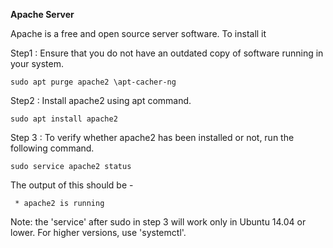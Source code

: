 **Apache Server**

Apache is a free and open source server software.
To install it 

Step1 : Ensure that you do not have an outdated copy of software running in your system.
```
sudo apt purge apache2 \apt-cacher-ng
```
Step2 : Install apache2 using apt command.
```
sudo apt install apache2
```
Step 3 : To verify whether apache2 has been installed or not, run the following command.
```
sudo service apache2 status
```
The output of this should be - 
```
 * apache2 is running
```


Note: the 'service' after sudo in step 3 will work only in Ubuntu 14.04 or lower. For higher versions, use 'systemctl'.
